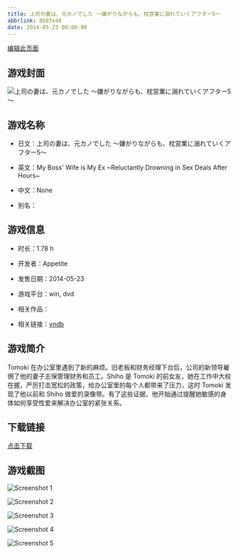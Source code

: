 ```yaml
---
title: 上司の妻は、元カノでした ～嫌がりながらも、枕営業に溺れていくアフター5～
abbrlink: 8b8fe48
date: 2014-05-23 00:00:00
---
```

[编辑此页面](https://github.com/ACG-3/ADV3-source/blob/main/source/_posts/%E4%B8%8A%E5%8F%B8%E3%81%AE%E5%A6%BB%E3%81%AF%E3%80%81%E5%85%83%E3%82%AB%E3%83%8E%E3%81%A7%E3%81%97%E3%81%9F%20%EF%BD%9E%E5%AB%8C%E3%81%8C%E3%82%8A%E3%81%AA%E3%81%8C%E3%82%89%E3%82%82%E3%80%81%E6%9E%95%E5%96%B6%E6%A5%AD%E3%81%AB%E6%BA%BA%E3%82%8C%E3%81%A6%E3%81%84%E3%81%8F%E3%82%A2%E3%83%95%E3%82%BF%E3%83%BC5%EF%BD%9E.md)

## 游戏封面

![上司の妻は、元カノでした ～嫌がりながらも、枕営業に溺れていくアフター5～](https://pan.timero.xyz/d/onedrive/img_lib_001/%E4%B8%8A%E5%8F%B8%E3%81%AE%E5%A6%BB%E3%81%AF%E3%80%81%E5%85%83%E3%82%AB%E3%83%8E%E3%81%A7%E3%81%97%E3%81%9F%20%EF%BD%9E%E5%AB%8C%E3%81%8C%E3%82%8A%E3%81%AA%E3%81%8C%E3%82%89%E3%82%82%E3%80%81%E6%9E%95%E5%96%B6%E6%A5%AD%E3%81%AB%E6%BA%BA%E3%82%8C%E3%81%A6%E3%81%84%E3%81%8F%E3%82%A2%E3%83%95%E3%82%BF%E3%83%BC5%EF%BD%9E_cover.avif)


## 游戏名称

- 日文：上司の妻は、元カノでした ～嫌がりながらも、枕営業に溺れていくアフター5～
- 英文：My Boss' Wife is My Ex ~Reluctantly Drowning in Sex Deals After Hours~
- 中文：None

- 别名：


## 游戏信息

- 时长：1.78 h
- 开发者：Appetite
- 发售日期：2014-05-23
- 游戏平台：win, dvd
- 相关作品：

- 相关链接：[vndb](https://vndb.org/v14825)


## 游戏简介

Tomoki 在办公室里遇到了新的麻烦。旧老板和财务经理下台后，公司的新领导雇佣了他的妻子志保管理财务和员工。Shiho 是 Tomoki 的前女友，她在工作中大权在握，严厉打击宽松的政策，给办公室里的每个人都带来了压力，这时 Tomoki 发现了他以前和 Shiho 做爱的录像带。有了这些证据，他开始通过提醒她敏感的身体如何享受性爱来解决办公室的紧张关系。


## 下载链接

[点击下载](https://pan.timero.xyz/onedrive/adv_lib_001/%E4%B8%8A%E5%8F%B8%E3%81%AE%E5%A6%BB%E3%81%AF%E3%80%81%E5%85%83%E3%82%AB%E3%83%8E%E3%81%A7%E3%81%97%E3%81%9F%20%EF%BD%9E%E5%AB%8C%E3%81%8C%E3%82%8A%E3%81%AA%E3%81%8C%E3%82%89%E3%82%82%E3%80%81%E6%9E%95%E5%96%B6%E6%A5%AD%E3%81%AB%E6%BA%BA%E3%82%8C%E3%81%A6%E3%81%84%E3%81%8F%E3%82%A2%E3%83%95%E3%82%BF%E3%83%BC5%EF%BD%9E)


## 游戏截图


![Screenshot 1](https://pan.timero.xyz/d/onedrive/img_lib_001/%E4%B8%8A%E5%8F%B8%E3%81%AE%E5%A6%BB%E3%81%AF%E3%80%81%E5%85%83%E3%82%AB%E3%83%8E%E3%81%A7%E3%81%97%E3%81%9F%20%EF%BD%9E%E5%AB%8C%E3%81%8C%E3%82%8A%E3%81%AA%E3%81%8C%E3%82%89%E3%82%82%E3%80%81%E6%9E%95%E5%96%B6%E6%A5%AD%E3%81%AB%E6%BA%BA%E3%82%8C%E3%81%A6%E3%81%84%E3%81%8F%E3%82%A2%E3%83%95%E3%82%BF%E3%83%BC5%EF%BD%9E_Screenshot_1.avif)

![Screenshot 2](https://pan.timero.xyz/d/onedrive/img_lib_001/%E4%B8%8A%E5%8F%B8%E3%81%AE%E5%A6%BB%E3%81%AF%E3%80%81%E5%85%83%E3%82%AB%E3%83%8E%E3%81%A7%E3%81%97%E3%81%9F%20%EF%BD%9E%E5%AB%8C%E3%81%8C%E3%82%8A%E3%81%AA%E3%81%8C%E3%82%89%E3%82%82%E3%80%81%E6%9E%95%E5%96%B6%E6%A5%AD%E3%81%AB%E6%BA%BA%E3%82%8C%E3%81%A6%E3%81%84%E3%81%8F%E3%82%A2%E3%83%95%E3%82%BF%E3%83%BC5%EF%BD%9E_Screenshot_2.avif)

![Screenshot 3](https://pan.timero.xyz/d/onedrive/img_lib_001/%E4%B8%8A%E5%8F%B8%E3%81%AE%E5%A6%BB%E3%81%AF%E3%80%81%E5%85%83%E3%82%AB%E3%83%8E%E3%81%A7%E3%81%97%E3%81%9F%20%EF%BD%9E%E5%AB%8C%E3%81%8C%E3%82%8A%E3%81%AA%E3%81%8C%E3%82%89%E3%82%82%E3%80%81%E6%9E%95%E5%96%B6%E6%A5%AD%E3%81%AB%E6%BA%BA%E3%82%8C%E3%81%A6%E3%81%84%E3%81%8F%E3%82%A2%E3%83%95%E3%82%BF%E3%83%BC5%EF%BD%9E_Screenshot_3.avif)

![Screenshot 4](https://pan.timero.xyz/d/onedrive/img_lib_001/%E4%B8%8A%E5%8F%B8%E3%81%AE%E5%A6%BB%E3%81%AF%E3%80%81%E5%85%83%E3%82%AB%E3%83%8E%E3%81%A7%E3%81%97%E3%81%9F%20%EF%BD%9E%E5%AB%8C%E3%81%8C%E3%82%8A%E3%81%AA%E3%81%8C%E3%82%89%E3%82%82%E3%80%81%E6%9E%95%E5%96%B6%E6%A5%AD%E3%81%AB%E6%BA%BA%E3%82%8C%E3%81%A6%E3%81%84%E3%81%8F%E3%82%A2%E3%83%95%E3%82%BF%E3%83%BC5%EF%BD%9E_Screenshot_4.avif)

![Screenshot 5](https://pan.timero.xyz/d/onedrive/img_lib_001/%E4%B8%8A%E5%8F%B8%E3%81%AE%E5%A6%BB%E3%81%AF%E3%80%81%E5%85%83%E3%82%AB%E3%83%8E%E3%81%A7%E3%81%97%E3%81%9F%20%EF%BD%9E%E5%AB%8C%E3%81%8C%E3%82%8A%E3%81%AA%E3%81%8C%E3%82%89%E3%82%82%E3%80%81%E6%9E%95%E5%96%B6%E6%A5%AD%E3%81%AB%E6%BA%BA%E3%82%8C%E3%81%A6%E3%81%84%E3%81%8F%E3%82%A2%E3%83%95%E3%82%BF%E3%83%BC5%EF%BD%9E_Screenshot_5.avif)

